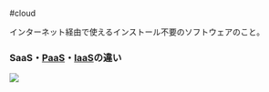  #cloud 

インターネット経由で使えるインストール不要のソフトウェアのこと。

### SaaS・[PaaS](PaaS.md)・[IaaS](IaaS.md)の違い
![](SaaS_PaaS_IaaS.jpg)